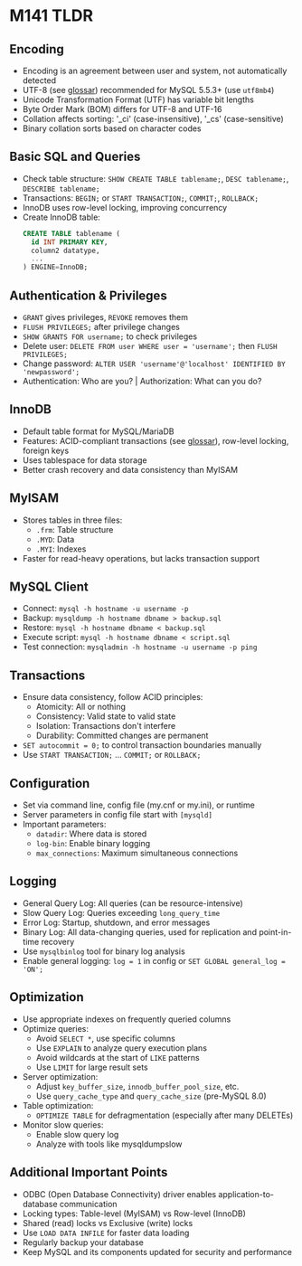 # M141 TLDR 

## Encoding
- Encoding is an agreement between user and system, not automatically detected
- UTF-8 (see [glossar](glossar.md)) recommended for MySQL 5.5.3+ (use `utf8mb4`)
- Unicode Transformation Format (UTF) has variable bit lengths
- Byte Order Mark (BOM) differs for UTF-8 and UTF-16
- Collation affects sorting: '_ci' (case-insensitive), '_cs' (case-sensitive)
- Binary collation sorts based on character codes

## Basic SQL and Queries
- Check table structure: `SHOW CREATE TABLE tablename;`, `DESC tablename;`, `DESCRIBE tablename;`
- Transactions: `BEGIN;` or `START TRANSACTION;`, `COMMIT;`, `ROLLBACK;`
- InnoDB uses row-level locking, improving concurrency
- Create InnoDB table:
  ```sql
  CREATE TABLE tablename (
    id INT PRIMARY KEY,
    column2 datatype,
    ...
  ) ENGINE=InnoDB;
  ```

## Authentication & Privileges
- `GRANT` gives privileges, `REVOKE` removes them
- `FLUSH PRIVILEGES;` after privilege changes
- `SHOW GRANTS FOR username;` to check privileges
- Delete user: `DELETE FROM user WHERE user = 'username';` then `FLUSH PRIVILEGES;`
- Change password: `ALTER USER 'username'@'localhost' IDENTIFIED BY 'newpassword';`
- Authentication: Who are you? | Authorization: What can you do?

## InnoDB
- Default table format for MySQL/MariaDB
- Features: ACID-compliant transactions (see [glossar](glossar.md)), row-level locking, foreign keys
- Uses tablespace for data storage
- Better crash recovery and data consistency than MyISAM

## MyISAM
- Stores tables in three files:
  - `.frm`: Table structure
  - `.MYD`: Data
  - `.MYI`: Indexes
- Faster for read-heavy operations, but lacks transaction support

## MySQL Client
- Connect: `mysql -h hostname -u username -p`
- Backup: `mysqldump -h hostname dbname > backup.sql`
- Restore: `mysql -h hostname dbname < backup.sql`
- Execute script: `mysql -h hostname dbname < script.sql`
- Test connection: `mysqladmin -h hostname -u username -p ping`

## Transactions
- Ensure data consistency, follow ACID principles:
  - Atomicity: All or nothing
  - Consistency: Valid state to valid state
  - Isolation: Transactions don't interfere
  - Durability: Committed changes are permanent
- `SET autocommit = 0;` to control transaction boundaries manually
- Use `START TRANSACTION;` ... `COMMIT;` or `ROLLBACK;`

## Configuration
- Set via command line, config file (my.cnf or my.ini), or runtime
- Server parameters in config file start with `[mysqld]`
- Important parameters:
  - `datadir`: Where data is stored
  - `log-bin`: Enable binary logging
  - `max_connections`: Maximum simultaneous connections

## Logging
- General Query Log: All queries (can be resource-intensive)
- Slow Query Log: Queries exceeding `long_query_time`
- Error Log: Startup, shutdown, and error messages
- Binary Log: All data-changing queries, used for replication and point-in-time recovery
- Use `mysqlbinlog` tool for binary log analysis
- Enable general logging: `log = 1` in config or `SET GLOBAL general_log = 'ON';`

## Optimization
- Use appropriate indexes on frequently queried columns
- Optimize queries:
  - Avoid `SELECT *`, use specific columns
  - Use `EXPLAIN` to analyze query execution plans
  - Avoid wildcards at the start of `LIKE` patterns
  - Use `LIMIT` for large result sets
- Server optimization:
  - Adjust `key_buffer_size`, `innodb_buffer_pool_size`, etc.
  - Use `query_cache_type` and `query_cache_size` (pre-MySQL 8.0)
- Table optimization:
  - `OPTIMIZE TABLE` for defragmentation (especially after many DELETEs)
- Monitor slow queries:
  - Enable slow query log
  - Analyze with tools like mysqldumpslow

## Additional Important Points
- ODBC (Open Database Connectivity) driver enables application-to-database communication
- Locking types: Table-level (MyISAM) vs Row-level (InnoDB)
- Shared (read) locks vs Exclusive (write) locks
- Use `LOAD DATA INFILE` for faster data loading
- Regularly backup your database
- Keep MySQL and its components updated for security and performance

